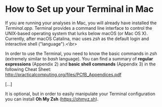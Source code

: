 # How to Set up your Terminal in Mac

If you are running your analyses in Mac, you will already have installed the _Terminal.app_. Terminal provides a command line interface to control the UNIX-based operating system that lurks below macOS (or Mac OS X). Currently, after macOS Catalina, mac uses _zsh_ as the default login and interactive shell ("language").<\br>

In order to use the Terminal, you need to know the basic commands in _zsh_ (extremely similar to _bash_ language). You can find a summary of **regular expressions** (Appendix 2) and **basic shell commands** (Appendix 3) in the following Cheat Sheet:
http://practicalcomputing.org/files/PCfB_Appendices.pdf


[...]

It is optional, but in order to easily manipulate your Terminal configuration you can install **Oh My Zsh** (https://ohmyz.sh).

